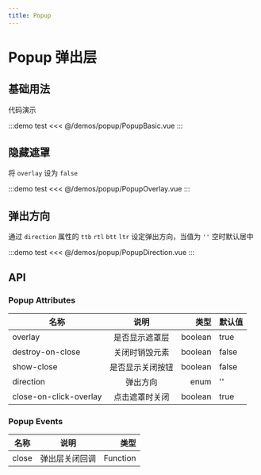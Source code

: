 ```yaml
---
title: Popup
---
```


# Popup 弹出层

## 基础用法

代码演示

:::demo test
<<< @/demos/popup/PopupBasic.vue
:::

## 隐藏遮罩

将 `overlay` 设为 `false`

:::demo test
<<< @/demos/popup/PopupOverlay.vue
:::

## 弹出方向

通过 `direction` 属性的 `ttb` `rtl` `btt` `ltr` 设定弹出方向，当值为 `''` 空时默认居中

:::demo test
<<< @/demos/popup/PopupDirection.vue
:::

## API

### Popup Attributes

| 名称                   |       说明       |    类型 | 默认值 |
| ---------------------- | :--------------: | ------: | ------ |
| overlay                |  是否显示遮罩层  | boolean | true   |
| destroy-on-close       |  关闭时销毁元素  | boolean | false  |
| show-close             | 是否显示关闭按钮 | boolean | false  |
| direction              |     弹出方向     |    enum | ''     |
| close-on-click-overlay |  点击遮罩时关闭  | boolean | true   |

### Popup Events

| 名称  |      说明      |     类型 |
| ----- | :------------: | -------: |
| close | 弹出层关闭回调 | Function |
